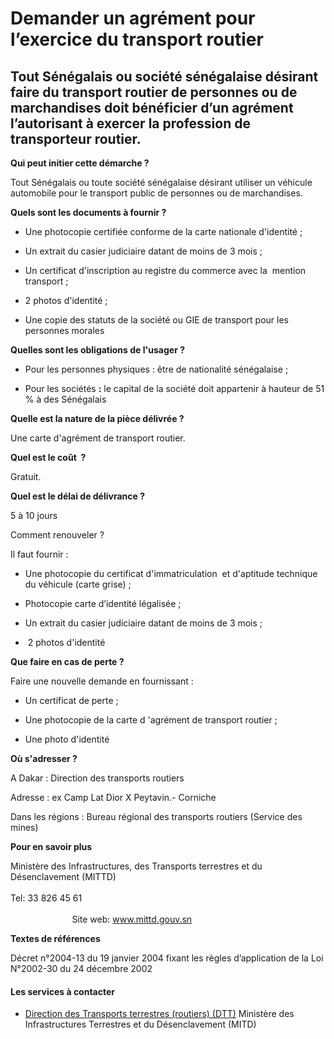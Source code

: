 # Demander un agrément pour l’exercice du transport routier

Tout Sénégalais ou société sénégalaise désirant faire du transport routier de personnes ou de marchandises doit bénéficier d’un agrément l’autorisant à exercer la profession de transporteur routier.
------------------------------------------------------------------------------------------------------------------------------------------------------------------------------------------------------

**Qui peut initier cette démarche ?**

Tout Sénégalais ou toute société sénégalaise désirant utiliser un véhicule automobile pour le transport public de personnes ou de marchandises.

**Quels sont les documents à fournir ?**

*   Une photocopie certifiée conforme de la carte nationale d'identité ;  
    

*   Un extrait du casier judiciaire datant de moins de 3 mois ;  
    

*   Un certificat d'inscription au registre du commerce avec la  mention transport ;  
    

*   2 photos d'identité ;  
    

*   Une copie des statuts de la société ou GIE de transport pour les personnes morales  
    

**Quelles sont les obligations de l'usager ?**

*   Pour les personnes physiques : être de nationalité sénégalaise ;

*   Pour les sociétés **:** le capital de la société doit appartenir à hauteur de 51 % à des Sénégalais

**Quelle est la nature de la pièce délivrée ?**

Une carte d'agrément de transport routier.

**Quel est le coût  ?**

Gratuit.

**Quel est le délai de délivrance ?**

5 à 10 jours

Comment renouveler ?

Il faut fournir :

*   Une photocopie du certificat d'immatriculation  et d'aptitude technique du véhicule (carte grise) ;  
    

*   Photocopie carte d’identité légalisée ;  
    

*   Un extrait du casier judiciaire datant de moins de 3 mois ;  
    

*    2 photos d'identité

**Que faire en cas de perte ?**

Faire une nouvelle demande en fournissant :

*   Un certificat de perte ;  
    

*   Une photocopie de la carte d 'agrément de transport routier ;  
    

*   Une photo d'identité

**Où s'adresser ?**  

A Dakar : Direction des transports routiers

Adresse : ex Camp Lat Dior X Peytavin.- Corniche  

Dans les régions : Bureau régional des transports routiers (Service des mines)

**Pour en savoir plus**

Ministère des Infrastructures, des Transports terrestres et du Désenclavement (MITTD)     
                                                                                           
Tel: 33 826 45 61                                                                                                                                                           Site web: www.mittd.gouv.sn

**Textes de références**

Décret n°2004-13 du 19 janvier 2004 fixant les règles d’application de la Loi N°2002-30 du 24 décembre 2002

#### Les services à contacter

*   [Direction des Transports terrestres (routiers) (DTT)](../../../services/direction-des-transports-terrestres-routiers-dtt.md) Ministère des Infrastructures Terrestres et du Désenclavement (MITD)